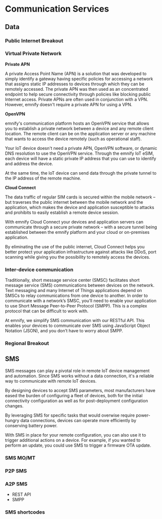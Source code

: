 # Communication Services

## Data

### Public Internet Breakout

### Virtual Private Network

**Private APN**

A private Access Point Name (APN) is a solution that was developed to simply identify a gateway having specific policies for accessing a network that assigns static IP addresses to devices through which they can be remotely accessed.
The private APN was then used as an concentrated endpoint to help secure connectivity through policies like blocking public Internet access.
Private APNs are often used in conjunction with a VPN.
However, emnify doesn't require a private APN for using a VPN.


**OpenVPN**

emnify's communication platform hosts an OpenVPN service that allows you to establish a private network between a device and any remote client location.
The remote client can be on the application server or any machine that wants to access the device remotely (such as operational staff).

Your IoT device doesn't need a private APN, OpenVPN software, or dynamic DNS resolution to use the OpenVPN service.
Through the emnify IoT eSIM, each device will have a static private IP address that you can use to identify and address the device.

At the same time, the IoT device can send data through the private tunnel to the IP address of the remote machine.

**Cloud Connect**

The data traffic of regular SIM cards is secured within the mobile network – but traverses the public internet between the mobile network and the application, which makes the device and application susceptible to attacks and prohibits to easily establish a remote device session.

With emnify Cloud Connect your devices and application servers can communicate through a secure private network – with a secure tunnel being established between the emnify platform and your cloud or on-premises application.

By eliminating the use of the public internet, Cloud Connect helps you better protect your application infrastructure against attacks like DDoS, port scanning while giving you the possibility to remotely access the devices.

### Inter-device communication

Traditionally, short message service center (SMSC) facilitates short message service (SMS) communications between devices on the network.
Text messaging and many Internet of Things applications depend on SMSCs to relay communications from one device to another.
In order to communicate with a network’s SMSC, you’ll need to enable your application to use Short Message Peer-to-Peer Protocol (SMPP).
This is a complex protocol that can be difficult to work with. 

At emnify, we simplify SMS communication with our RESTful API.
This enables your devices to communicate over SMS using JavaScript Object Notation (JSON), and you don’t have to worry about SMPP.

### Regional Breakout

## SMS

SMS messages can play a pivotal role in remote IoT device management and automation.
Since SMS works without a data connection, it's a reliable way to communicate with remote IoT devices.

By designing devices to accept SMS parameters, most manufacturers have eased the burden of configuring a fleet of devices, both for the initial connectivity configuration as well as for post-deployment configuration changes.

By leveraging SMS for specific tasks that would overwise require power-hungry data connections, devices can operate more efficiently by conserving battery power.

With SMS in place for your remote configuration, you can also use it to trigger additional actions on a device.
For example, if you wanted to perform an update, you could use SMS to trigger a firmware OTA update.

### SMS MO/MT

### P2P SMS

### A2P SMS

- REST API
- SMPP

### SMS shortcodes
